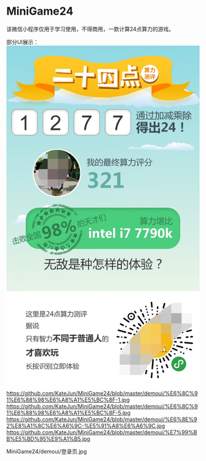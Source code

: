# MiniGame24
该微信小程序仅用于学习使用，不得商用，一款计算24点算力的游戏。

部分UI展示：
![图片预览](https://github.com/KateJun/MiniGame24/blob/master/demoui/%E5%9B%BE%E7%89%87%E9%A2%84%E8%A7%88.jpg)
https://github.com/KateJun/MiniGame24/blob/master/demoui/%E6%8C%91%E6%88%98%E6%A8%A1%E5%BC%8F-1.jpg
https://github.com/KateJun/MiniGame24/blob/master/demoui/%E6%8C%91%E6%88%98%E6%A8%A1%E5%BC%8F-5.jpg
https://github.com/KateJun/MiniGame24/blob/master/demoui/%E6%8E%92%E8%A1%8C%E6%A6%9C-%E5%91%A8%E6%A6%9C.jpg
https://github.com/KateJun/MiniGame24/blob/master/demoui/%E7%99%BB%E5%BD%95%E9%A1%B5.jpg

MiniGame24/demoui/登录页.jpg
